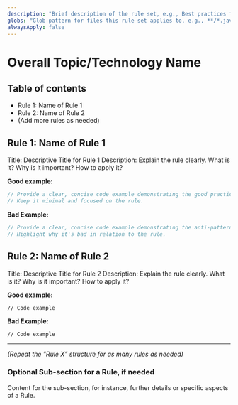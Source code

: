 ```yaml
---
description: "Brief description of the rule set, e.g., Best practices for X"
globs: "Glob pattern for files this rule set applies to, e.g., **/*.java"
alwaysApply: false
---
```

# Overall Topic/Technology Name

## Table of contents

- Rule 1: Name of Rule 1
- Rule 2: Name of Rule 2
- (Add more rules as needed)

## Rule 1: Name of Rule 1

Title: Descriptive Title for Rule 1
Description: Explain the rule clearly. What is it? Why is it important? How to apply it?

**Good example:**

```java
// Provide a clear, concise code example demonstrating the good practice.
// Keep it minimal and focused on the rule.
```

**Bad Example:**

```java
// Provide a clear, concise code example demonstrating the anti-pattern or incorrect way.
// Highlight why it's bad in relation to the rule.
```

## Rule 2: Name of Rule 2

Title: Descriptive Title for Rule 2
Description: Explain the rule clearly. What is it? Why is it important? How to apply it?

**Good example:**

```language-if-applicable
// Code example
```

**Bad Example:**

```language-if-applicable
// Code example
```

---
*(Repeat the "Rule X" structure for as many rules as needed)*

### Optional Sub-section for a Rule, if needed
Content for the sub-section, for instance, further details or specific aspects of a Rule. 